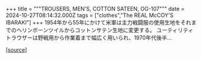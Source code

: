 +++
title = """TROUSERS, MEN'S, COTTON SATEEN, OG-107"""
date = 2024-10-27T08:14:32.000Z
tags = ["clothes","The REAL McCOY'S IBARAKI"]
+++
1954年から55年にかけて米軍は主力戦闘服の使用生地をそれまでのヘリンボーンツイルからコットンサテン生地に変更する。 ユーティリティトラウザーは野戦用から作業着まで幅広く用いられ、1970年代後半...

[[source]](https://the-realmccoys.ocnk.net/product/1321)
